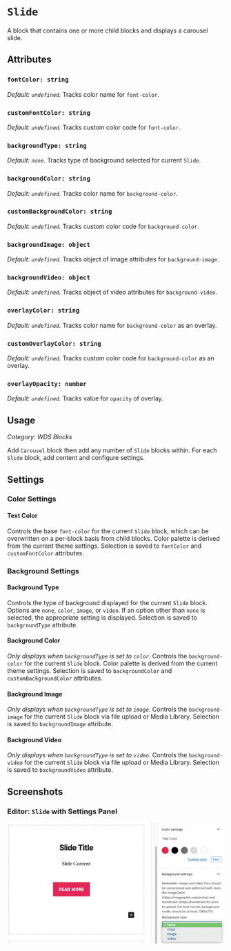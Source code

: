 # `Slide`

A block that contains one or more child blocks and displays a carousel slide.

## Attributes

### `fontColor: string`

_Default: `undefined`._ Tracks color name for `font-color`.

### `customFontColor: string`

_Default: `undefined`._ Tracks custom color code for `font-color`.

### `backgroundType: string`

_Default: `none`._ Tracks type of background selected for current `Slide`.

### `backgroundColor: string`

_Default: `undefined`._ Tracks color name for `background-color`.

### `customBackgroundColor: string`

_Default: `undefined`._ Tracks custom color code for `background-color`.

### `backgroundImage: object`

_Default: `undefined`._ Tracks object of image attributes for `background-image`.

### `backgroundVideo: object`

_Default: `undefined`._ Tracks object of video attributes for `background-video`.

### `overlayColor: string`

_Default: `undefined`._ Tracks color name for `background-color` as an overlay.

### `customOverlayColor: string`

_Default: `undefined`._ Tracks custom color code for `background-color` as an overlay.

### `overlayOpacity: number`

_Default: `undefined`._ Tracks value for `opacity` of overlay.

## Usage

_Category: WDS Blocks_

Add `Carousel` block then add any number of `Slide` blocks within. For each `Slide` block, add content and configure settings.

## Settings

### Color Settings

#### Text Color

Controls the base `font-color` for the current `Slide` block, which can be overwritten on a per-block basis from child blocks. Color palette is derived from the current theme settings. Selection is saved to `fontColor` and `customFontColor` attributes.

### Background Settings

#### Background Type

Controls the type of background displayed for the current `Slide` block. Options are `none`, `color`, `image`, or `video`. If an option other than `none` is selected, the appropriate setting is displayed. Selection is saved to `backgroundType` attribute.

#### Background Color

_Only displays when `backgroundType` is set to `color`._ Controls the `background-color` for the current `Slide` block. Color palette is derived from the current theme settings. Selection is saved to `backgroundColor` and `customBackgroundColor` attributes.

#### Background Image

_Only displays when `backgroundType` is set to `image`._ Controls the `background-image` for the current `Slide` block via file upload or Media Library. Selection is saved to `backgroundImage` attribute.

#### Background Video

_Only displays when `backgroundType` is set to `video`._ Controls the `background-video` for the current `Slide` block via file upload or Media Library. Selection is saved to `backgroundVideo` attribute.

## Screenshots

### Editor: `Slide` with Settings Panel

![Editor: `Slide` with Settings Panel](../../../assets/carousel-slide/screenshot-1.png)
